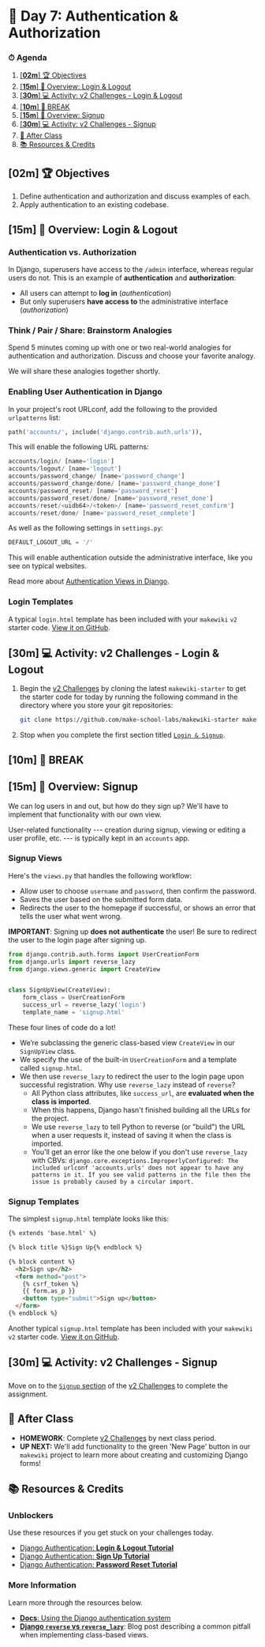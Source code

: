 <!-- .slide: data-background="./../Slides/images/header.svg" data-background-repeat="none" data-background-size="40% 40%" data-background-position="center 10%" class="header" -->
# 📜 Day 7: Authentication & Authorization

<!-- <p align="center"><a href="https://make-school-courses.github.io/REPO_NAME/Slides/00-LESSON_NAME" title="Slides" target="_blank"><strong>Slides</strong></a></p> -->

<!-- > -->

### ⏱ Agenda

1. [[**02m**] 🏆 Objectives](#02m-%f0%9f%8f%86-objectives)
2. [[**15m**] 📖 Overview: Login & Logout](#15m-%f0%9f%93%96-overview-login--logout)
3. [[**30m**] 💻 Activity: v2 Challenges - Login & Logout](#30m-%f0%9f%92%bb-activity-v2-challenges---login--logout)
4. [[**10m**] 🌴 BREAK](#10m-%f0%9f%8c%b4-break)
5. [[**15m**] 📖 Overview: Signup](#15m-%f0%9f%93%96-overview-signup)
6. [[**30m**] 💻 Activity: v2 Challenges - Signup](#30m-%f0%9f%92%bb-activity-v2-challenges---signup)
7. [🌃 After Class](#%f0%9f%8c%83-after-class)
8. [📚 Resources & Credits](#%f0%9f%93%9a-resources--credits)

<!-- > -->

## [**02m**] 🏆 Objectives

1. Define authentication and authorization and discuss examples of each.
1. Apply authentication to an existing codebase.

<!-- > -->

## [**15m**] 📖 Overview: Login & Logout

### Authentication vs. Authorization

In Django, superusers have access to the `/admin` interface, whereas regular users do not. This is an example of **authentication** and **authorization**:

- All users can attempt to **log in** (*authentication*)
- But only superusers **have access to** the administrative interface (*authorization*)

### Think / Pair / Share: Brainstorm Analogies

Spend 5 minutes coming up with one or two real-world analogies for authentication and authorization. Discuss and choose your favorite analogy.

We will share these analogies together shortly.

### Enabling User Authentication in Django

In your project's root URLconf, add the following to the provided `urlpatterns` list:

```python
path('accounts/', include('django.contrib.auth.urls')),
```

This will enable the following URL patterns:

```python
accounts/login/ [name='login']
accounts/logout/ [name='logout']
accounts/password_change/ [name='password_change']
accounts/password_change/done/ [name='password_change_done']
accounts/password_reset/ [name='password_reset']
accounts/password_reset/done/ [name='password_reset_done']
accounts/reset/<uidb64>/<token>/ [name='password_reset_confirm']
accounts/reset/done/ [name='password_reset_complete']
```

As well as the following settings in `settings.py`:

```python
DEFAULT_LOGOUT_URL = '/'
```

This will enable authentication outside the administrative interface, like you see on typical websites.

Read more about [Authentication Views in Django](https://docs.djangoproject.com/en/2.2/topics/auth/default/#module-django.contrib.auth.views).


### Login Templates

A typical `login.html` template has been included with your `makewiki` `v2` starter code. [View it on GitHub](https://github.com/Make-School-Labs/makewiki-starter/blob/master/templates/registration/login.html).

## [**30m**] 💻 Activity: v2 Challenges - Login & Logout

1. Begin the [v2 Challenges](https://github.com/Make-School-Labs/makewiki-starter/blob/master/CHALLENGES.md) by cloning the latest `makewiki-starter` to get the starter code for today by running the following command in the directory where you store your git repositories:

    ```bash
    git clone https://github.com/make-school-labs/makewiki-starter makewiki_v2
    ```

2. Stop when you complete the first section titled [`Login & Signup`](https://github.com/Make-School-Labs/makewiki-starter/blob/master/CHALLENGES.md#login--logout).

## [**10m**] 🌴 BREAK

<!-- > -->

## [**15m**] 📖 Overview: Signup

We can log users in and out, but how do they sign up? We'll have to implement that functionality with our own view.

User-related functionality --- creation during signup, viewing or editing a user profile, etc. ---  is typically kept in an `accounts` app.

### Signup Views

Here's the `views.py` that handles the following workflow:

- Allow user to choose `username` and `password`, then confirm the password.
- Saves the user based on the submitted form data.
- Redirects the user to the homepage if successful, or shows an error that tells the user what went wrong.

**IMPORTANT**: Signing up **does not authenticate** the user! Be sure to redirect the user to the login page after signing up.

```python
from django.contrib.auth.forms import UserCreationForm
from django.urls import reverse_lazy
from django.views.generic import CreateView


class SignUpView(CreateView):
    form_class = UserCreationForm
    success_url = reverse_lazy('login')
    template_name = 'signup.html'
```

These four lines of code do a lot!

- We’re subclassing the generic class-based view `CreateView` in our `SignUpView` class.
- We specify the use of the built-in `UserCreationForm` and a template called `signup.html`.
- We then use `reverse_lazy` to redirect the user to the login page upon successful registration. Why use `reverse_lazy` instead of `reverse`?
    - All Python class attributes, like `success_url`, are **evaluated when the class is imported**.
    - When this happens, Django hasn't finished building all the URLs for the project.
    - We use `reverse_lazy` to tell Python to reverse (or "build") the URL when a user requests it, instead of saving it when the class is imported.
    - You'll get an error like the one below if you don't use `reverse_lazy` with CBVs: `django.core.exceptions.ImproperlyConfigured: The included urlconf 'accounts.urls' does not appear to have any patterns in it. If you see valid patterns in the file then the issue is probably caused by a circular import.`

### Signup Templates

The simplest `signup.html` template looks like this:

```html
{% extends 'base.html' %}

{% block title %}Sign Up{% endblock %}

{% block content %}
  <h2>Sign up</h2>
  <form method="post">
    {% csrf_token %}
    {{ form.as_p }}
    <button type="submit">Sign up</button>
  </form>
{% endblock %}
```

Another typical `signup.html` template has been included with your `makewiki` `v2` starter code.  [View it on GitHub](https://github.com/Make-School-Labs/makewiki-starter/blob/master/templates/registration/signup.html).

## [**30m**] 💻 Activity: v2 Challenges - Signup

Move on to the [`Signup` section](https://github.com/Make-School-Labs/makewiki-starter/blob/master/CHALLENGES.md#signup) of the [v2 Challenges](https://github.com/Make-School-Labs/makewiki-starter/blob/master/CHALLENGES.md) to complete the assignment.

## 🌃 After Class

- **HOMEWORK**: Complete [v2 Challenges](https://github.com/make-school-labs/makewiki-starter/blob/master/CHALLENGES.md) by next class period.
- **UP NEXT:** We'll add functionality to the green 'New Page' button in our `makewiki` project to learn more about creating and customizing Django forms!

<!-- > -->

## 📚 Resources & Credits

### Unblockers

Use these resources if you get stuck on your challenges today.

- [Django Authentication: **Login & Logout Tutorial**](https://wsvincent.com/django-user-authentication-tutorial-login-and-logout/)
- [Django Authentication: **Sign Up Tutorial**](https://wsvincent.com/django-user-authentication-tutorial-signup/)
- [Django Authentication: **Password Reset Tutorial**](https://wsvincent.com/django-user-authentication-tutorial-password-reset/)

### More Information

Learn more through the resources below.

- [**Docs**: Using the Django authentication system](https://docs.djangoproject.com/en/2.2/topics/auth/default/)
- [**Django `reverse` vs `reverse_lazy`**](http://cheng.logdown.com/posts/2015/05/25/django-reverse-vs-reverse-lazy): Blog post describing a common pitfall when implementing class-based views.
<!-- > -->
